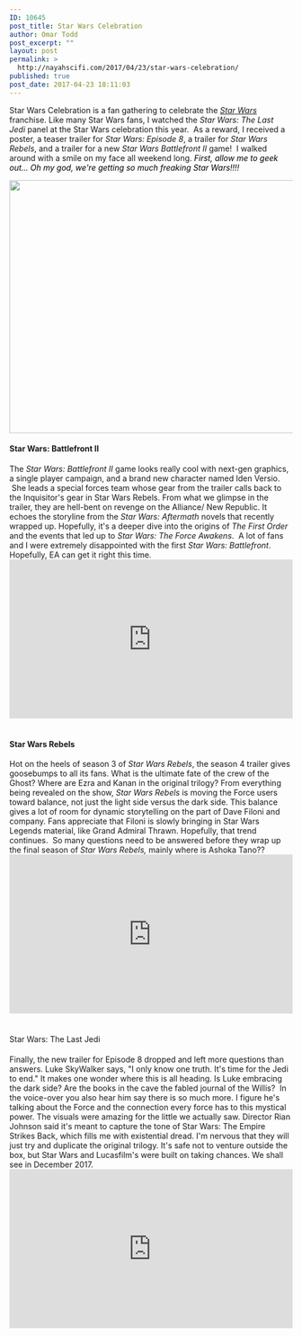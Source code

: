 ```yaml
---
ID: 10645
post_title: Star Wars Celebration
author: Omar Todd
post_excerpt: ""
layout: post
permalink: >
  http://nayahscifi.com/2017/04/23/star-wars-celebration/
published: true
post_date: 2017-04-23 18:11:03
---
```

<p style="text-align: left;">Star Wars Celebration is a fan gathering to celebrate the <i><a title="Star Wars" href="https://en.wikipedia.org/wiki/Star_Wars">Star Wars</a></i> franchise. Like many Star Wars fans, I watched the <i>Star Wars: The Last Jedi </i>panel at the Star Wars celebration this year.  As a reward, I received a poster, a teaser trailer for <em>Star Wars: Episode 8</em>, a trailer for <em>Star Wars Rebels</em>, and a trailer for a new <em>Star Wars Battlefront II</em> game!  I walked around with a smile on my face all weekend long.
<span style="font-weight: 400;">
</span><span style="font-weight: 400; color: #000000;"><em>First, allow me to geek out... Oh my god, we're getting so much freaking Star Wars!!!!</em> </span><span style="font-weight: 400;">
</span></p>
<img class="size-full wp-image-11051 aligncenter" src="http://nayahscifi.com/wp-content/uploads/2017/04/starwarsBattlefront_Omar.jpg" alt="" width="800" height="450" />
<h4><strong>Star Wars: Battlefront II</strong></h4>
<span style="font-weight: 400;">The <em>Star Wars: Battlefront II</em> game looks really cool with next-gen graphics, a single player campaign, and a brand new character named Iden Versio.  She leads a special forces team whose gear from the trailer calls back to the Inquisitor's gear in Star Wars Rebels. From what we glimpse in the trailer, they are hell-bent on revenge on the Alliance/ New Republic. It echoes the storyline from the <em>Star Wars: Aftermath</em> novels that recently wrapped up. Hopefully, it's a deeper dive into the origins of <em>The First Order</em> and the events that led up to <em>Star Wars: The Force Awakens</em>.  A lot of fans and I were extremely disappointed with the first <em>Star Wars: Battlefront</em>. Hopefully, EA can get it right this time. </span>
<div style="position: relative; height: 0; padding-bottom: 56.21%;"><iframe style="position: absolute; width: 100%; height: 100%; left: 0;" src="https://www.youtube.com/embed/Kae-JjbLsgA?ecver=2" width="641" height="360" frameborder="0" allowfullscreen="allowfullscreen"></iframe></div>
&nbsp;
<h4><strong>Star Wars Rebels</strong></h4>
<span style="font-weight: 400;">Hot on the heels of season 3 of <em>Star Wars Rebels</em>, the season 4 trailer gives goosebumps to all its fans. What is the ultimate fate of the crew of the Ghost? Where are Ezra and Kanan in the original trilogy? From everything being revealed on the show, <em>Star Wars Rebels</em> is moving the Force users toward balance, not just the light side versus the dark side. This balance gives a lot of room for dynamic storytelling on the part of Dave Filoni and company. Fans appreciate that Filoni is slowly bringing in Star Wars Legends material, like Grand Admiral Thrawn. Hopefully, that trend continues.  So many questions need to be answered before they wrap up the final season of <em>Star Wars Rebels, </em>mainly where is Ashoka Tano??</span>
<div style="position: relative; height: 0; padding-bottom: 56.21%;"><iframe style="position: absolute; width: 100%; height: 100%; left: 0;" src="https://www.youtube.com/embed/-b7GAhnVwhA?ecver=2" width="641" height="360" frameborder="0" allowfullscreen="allowfullscreen"></iframe></div>
&nbsp;
<h4><span style="font-weight: 400;">Star Wars: The Last Jedi</span></h4>
Finally, the new trailer for Episode 8 dropped and left more questions than answers. Luke SkyWalker says, "I only know one truth. It's time for the Jedi to end." It makes one wonder where this is all heading. Is Luke embracing the dark side? Are the books in the cave the fabled journal of the Willis?  In the voice-over you also hear him say there is so much more. I figure he's talking about the Force and the connection every force has to this mystical power. The visuals were amazing for the little we actually saw. Director Rian Johnson said it's meant to capture the tone of Star Wars: The Empire Strikes Back, which fills me with existential dread. I'm nervous that they will just try and duplicate the original trilogy. It's safe not to venture outside the box, but Star Wars and Lucasfilm's were built on taking chances. We shall see in December 2017.
<div style="position: relative; height: 0; padding-bottom: 56.21%;"><iframe style="position: absolute; width: 100%; height: 100%; left: 0;" src="https://www.youtube.com/embed/zB4I68XVPzQ?ecver=2" width="641" height="360" frameborder="0" allowfullscreen="allowfullscreen"></iframe></div>
&nbsp;

&nbsp;